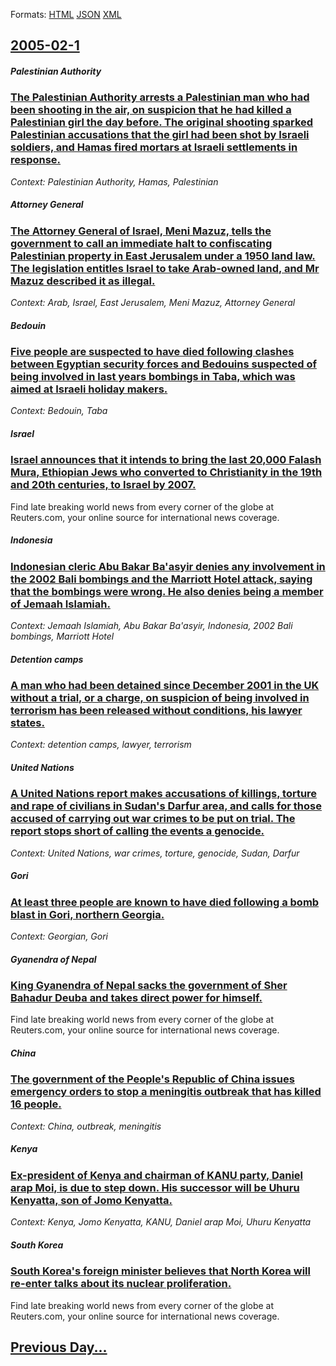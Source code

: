 
Formats: [HTML](2005/02/1/index.html)  [JSON](2005/02/1/index.json)  [XML](2005/02/1/index.xml)  

## [2005-02-1](/news/2005/02/1/index.md)

##### Palestinian Authority
### [ The Palestinian Authority arrests a Palestinian man who had been shooting in the air, on suspicion that he had killed a Palestinian girl the day before. The original shooting sparked Palestinian accusations that the girl had been shot by Israeli soldiers, and Hamas fired mortars at Israeli settlements in response. ](/news/2005/02/1/the-palestinian-authority-arrests-a-palestinian-man-who-had-been-shooting-in-the-air-on-suspicion-that-he-had-killed-a-palestinian-girl-th.md)
_Context: Palestinian Authority, Hamas, Palestinian_

##### Attorney General
### [ The Attorney General of Israel, Meni Mazuz, tells the government to call an immediate halt to confiscating Palestinian property in East Jerusalem under a 1950 land law. The legislation entitles Israel to take Arab-owned land, and Mr Mazuz described it as illegal. ](/news/2005/02/1/the-attorney-general-of-israel-meni-mazuz-tells-the-government-to-call-an-immediate-halt-to-confiscating-palestinian-property-in-east-jer.md)
_Context: Arab, Israel, East Jerusalem, Meni Mazuz, Attorney General_

##### Bedouin
### [ Five people are suspected to have died following clashes between Egyptian security forces and Bedouins suspected of being involved in last years bombings in Taba, which was aimed at Israeli holiday makers. ](/news/2005/02/1/five-people-are-suspected-to-have-died-following-clashes-between-egyptian-security-forces-and-bedouins-suspected-of-being-involved-in-last.md)
_Context: Bedouin, Taba_

##### Israel
### [ Israel announces that it intends to bring the last 20,000 Falash Mura, Ethiopian Jews who converted to Christianity in the 19th and 20th centuries, to Israel by 2007. ](/news/2005/02/1/israel-announces-that-it-intends-to-bring-the-last-20-000-falash-mura-ethiopian-jews-who-converted-to-christianity-in-the-19th-and-20th-ce.md)
Find late breaking world news from every corner of the globe at Reuters.com, your online source for international news coverage.

##### Indonesia
### [ Indonesian cleric Abu Bakar Ba'asyir denies any involvement in the 2002 Bali bombings and the Marriott Hotel attack, saying that the bombings were wrong. He also denies being a member of Jemaah Islamiah. ](/news/2005/02/1/indonesian-cleric-abu-bakar-ba-asyir-denies-any-involvement-in-the-2002-bali-bombings-and-the-marriott-hotel-attack-saying-that-the-bombin.md)
_Context: Jemaah Islamiah, Abu Bakar Ba'asyir, Indonesia, 2002 Bali bombings, Marriott Hotel_

##### Detention camps
### [ A man who had been detained since December 2001 in the UK without a trial, or a charge, on suspicion of being involved in terrorism has been released without conditions, his lawyer states. ](/news/2005/02/1/a-man-who-had-been-detained-since-december-2001-in-the-uk-without-a-trial-or-a-charge-on-suspicion-of-being-involved-in-terrorism-has-bee.md)
_Context: detention camps, lawyer, terrorism_

##### United Nations
### [ A United Nations report makes accusations of killings, torture and rape of civilians in Sudan's Darfur area, and calls for those accused of carrying out war crimes to be put on trial. The report stops short of calling the events a genocide. ](/news/2005/02/1/a-united-nations-report-makes-accusations-of-killings-torture-and-rape-of-civilians-in-sudan-s-darfur-area-and-calls-for-those-accused-of.md)
_Context: United Nations, war crimes, torture, genocide, Sudan, Darfur_

##### Gori
### [ At least three people are known to have died following a bomb blast in Gori, northern Georgia. ](/news/2005/02/1/at-least-three-people-are-known-to-have-died-following-a-bomb-blast-in-gori-northern-georgia.md)
_Context:  Georgian, Gori_

##### Gyanendra of Nepal
### [ King Gyanendra of Nepal sacks the government of Sher Bahadur Deuba and takes direct power for himself. ](/news/2005/02/1/king-gyanendra-of-nepal-sacks-the-government-of-sher-bahadur-deuba-and-takes-direct-power-for-himself.md)
Find late breaking world news from every corner of the globe at Reuters.com, your online source for international news coverage.

##### China
### [ The government of the People's Republic of China issues emergency orders to stop a meningitis outbreak that has killed 16 people. ](/news/2005/02/1/the-government-of-the-people-s-republic-of-china-issues-emergency-orders-to-stop-a-meningitis-outbreak-that-has-killed-16-people.md)
_Context: China, outbreak, meningitis_

##### Kenya
### [ Ex-president of Kenya and chairman of KANU party, Daniel arap Moi, is due to step down. His successor will be Uhuru Kenyatta, son of Jomo Kenyatta. ](/news/2005/02/1/ex-president-of-kenya-and-chairman-of-kanu-party-daniel-arap-moi-is-due-to-step-down-his-successor-will-be-uhuru-kenyatta-son-of-jomo-k.md)
_Context: Kenya, Jomo Kenyatta, KANU, Daniel arap Moi, Uhuru Kenyatta_

##### South Korea
### [ South Korea's foreign minister believes that North Korea will re-enter talks about its nuclear proliferation. ](/news/2005/02/1/south-korea-s-foreign-minister-believes-that-north-korea-will-re-enter-talks-about-its-nuclear-proliferation.md)
Find late breaking world news from every corner of the globe at Reuters.com, your online source for international news coverage.

## [Previous Day...](/news/2005/01/31/index.md)

